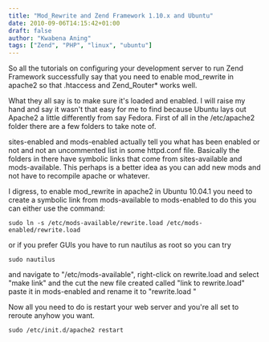 ```yaml
---
title: "Mod_Rewrite and Zend Framework 1.10.x and Ubuntu"
date: 2010-09-06T14:15:42+01:00
draft: false
author: "Kwabena Aning"
tags: ["Zend", "PHP", "linux", "ubuntu"]
---
```




So all the tutorials on configuring your development server to run Zend Framework successfully say that you need to enable mod_rewrite in apache2 so that .htaccess and Zend_Router* works well.

What they all say is to make sure it's loaded and enabled. I will raise my hand and say it wasn't that easy for me to find because Ubuntu lays out Apache2 a little differently from say Fedora. First of all in the /etc/apache2 folder there are a few folders to take note of.

sites-enabled and mods-enabled actually tell you what has been enabled or not and not an uncommented list in some httpd.conf file. Basically the folders in there have symbolic links that come from sites-available and mods-available. This perhaps is a better idea as you can add new mods and not have to recompile apache or whatever.

I digress, to enable mod_rewrite in apache2 in Ubuntu 10.04.1 you need to create a symbolic link from mods-available to mods-enabled to do this you can either use the command:


    sudo ln -s /etc/mods-available/rewrite.load /etc/mods-enabled/rewrite.load


or if you prefer GUIs you have to run nautilus as root so you can try


    sudo nautilus


and navigate to "/etc/mods-available", right-click on rewrite.load and select "make link" and the cut the new file created called "link to rewrite.load" paste it in mods-enabled and rename it to "rewrite.load "

Now all you need to do is restart your web server and you're all set to reroute anyhow you want.


    sudo /etc/init.d/apache2 restart
